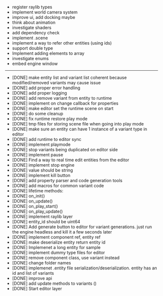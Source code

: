 * register raylib types
* implement world camera system
* improve ui, add docking maybe
* think about animation
* investigate shaders
* add dependency check
* implement .scene
* implement a way to refer other entities (using ids)
* support double type
* Implement adding elements to array
* investigate enums
* embed engine window
-----------------------------------------

* [DONE] make entity list and variant list coherent because modified/removed variants may cause issue 
* [DONE] add proper error handling 
* [DONE] add proper logging
* [DONE] add remove variant from entity to runtime
* [DONE] implement on change callback for properties
* [DONE] make editor set the runtime scene on start
* [DONE] do some cleanup
* [DONE] fix runtime restore play mode
* [DONE] tmp files for storing scene file when going into play mode
* [DONE] make sure an entity can have 1 instance of a variant type in editor
* [DONE] add runtime to editor sync
* [DONE] implement playmode
* [DONE] stop variants being duplicated on editor side
* [DONE] implement pause
* [DONE] Find a way to real time edit entities from the editor
* [DONE] implement stop engine
* [DONE] value should be string
* [DONE] implement kill button
* [DONE] add property parser and code generation tools
* [DONE] add macros for common variant code
* [DONE] lifetime methods:
* [DONE] on_init()
* [DONE] on_update()
* [DONE] on_play_start()
* [DONE] on_play_update()
* [DONE] implement raylib layer
* [DONE] entity_id should be uint64
* [DONE] Add generate button to editor for variant generations. just run the engine headless and kill it a few seconds later
* [DONE] implement component ref, entity ref
* [DONE] make deserialize entity return entity id 
* [DONE] Implemenet a long entity for sample
* [DONE] implement dummy type files for editor
* [DONE] remove component class, use variant instead
* [DONE] change folder names
* [DONE] implemenet .entity file serialization/deserialization. entity has an id and list of variants
* [DONE] improve api
* [DONE] add update methods to variants ()
* [DONE] Start editor layer

